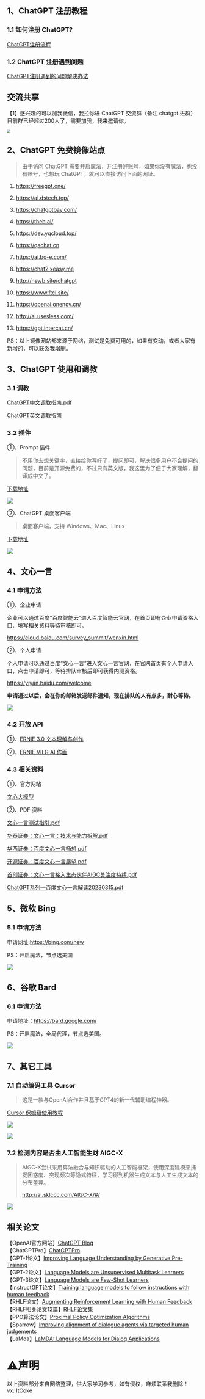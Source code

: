 ## 1、ChatGPT 注册教程

### 1.1 如何注册 ChatGPT?

[ChatGPT注册流程](chatgpt/ChatGPT注册流程.md)

### 1.2 ChatGPT 注册遇到问题

[ChatGPT注册遇到的问题解决办法](chatgpt/ChatGPT注册遇到的问题.md)



## 交流共享

【1】感兴趣的可以加我微信，我拉你进 ChatGPT 交流群（备注 chatgpt 进群）目前群已经超过200人了，需要加我，我来邀请你。

<img src="https://itcoke-pic.oss-cn-hangzhou.aliyuncs.com/202303/weixin-00.png" style="zoom:50%;" />

## 2、ChatGPT 免费镜像站点
> 由于访问 ChatGPT 需要开启魔法，并注册好账号，如果你没有魔法，也没有账号，也想玩 ChatGPT，就可以直接访问下面的网址。

1. https://freegpt.one/

2. https://ai.dstech.top/

3. https://chatgptbay.com/

4. https://theb.ai/

5. https://dev.yqcloud.top/

6. https://qachat.cn

7. https://ai.bo-e.com/

8. https://chat2.xeasy.me

9. http://newb.site/chatgpt

10. https://www.ftcl.site/

11. https://openai.onenov.cn/

12. http://ai.usesless.com/

13. https://gpt.intercat.cn/

PS：以上镜像网站都来源于网络，测试是免费可用的，如果有变动，或者大家有新增的，可以联系我增删。



## 3、ChatGPT 使用和调教

### 3.1 调教

[ChatGPT中文调教指南.pdf](./pdf/chatgpt/chatgpt中文调教指南.pdf)

[ChatGPT英文调教指南](https://github.com/f/awesome-chatgpt-prompts)



### 3.2 插件

①、Prompt 插件

> 不用你去想关键字，直接给你写好了，提问即可，解决很多用户不会提问的问题，目前是开源免费的，不过只有英文版，我这里为了便于大家理解，翻译成中文了。

[下载地址](https://chrome.google.com/webstore/detail/aiprm-for-chatgpt/ojnbohmppadfgpejeebfnmnknjdlckgj/related?hl=zh-CN)



![](https://itcoke-pic.oss-cn-hangzhou.aliyuncs.com/202303/AIPRM-00.png)



②、ChatGPT 桌面客户端

> 桌面客户端，支持 Windows、Mac、Linux

[下载地址](https://github.com/lencx/ChatGPT)

![](https://itcoke-pic.oss-cn-hangzhou.aliyuncs.com/202303/chatgpt-client-00.png)





## 4、文心一言

### 4.1 申请方法

①、企业申请

企业可以通过百度“百度智能云”进入百度智能云官网，在首页即有企业申请资格入口，填写相关资料等待审核即可。

https://cloud.baidu.com/survey_summit/wenxin.html

 ②、个人申请

个人申请可以通过百度“文心一言”进入文心一言官网，在官网首页有个人申请入口，点击申请即可，等待排队审核后即可获得内测资格。 

https://yiyan.baidu.com/welcome

**申请通过以后，会在你的邮箱发送邮件通知，现在排队的人有点多，耐心等待。**

![](images/wenxin/wenxin-00-00.png)



### 4.2 开放 API

①、[ERNIE 3.0 文本理解与创作](https://wenxin.baidu.com/ernie3)

②、[ERNIE VILG AI 作画](https://wenxin.baidu.com/ernie-vilg)



### 4.3 相关资料

①、官方网站

[文心大模型](https://wenxin.baidu.com/)

②、PDF 资料

[文心一言测试指引.pdf](./pdf/文心一言/文心一言测试指引.pdf)  

[华泰证券：文心一言：技术与能力拆解.pdf](./pdf/文心一言/华泰证券：文心一言：技术与能力拆解.pdf)  

[华西证券：百度文心一言畅想.pdf](./pdf/文心一言/华西证券：百度文心一言畅想.pdf)  

[开源证券：百度文心一言展望.pdf](./pdf/文心一言/开源证券：百度文心一言展望.pdf)  

[首创证券：文心一言接入生态伙伴AIGC关注度持续.pdf](./pdf/文心一言/首创证券：文心一言接入生态伙伴,AIGC关注度持续.pdf) 

[ChatGPT系列—百度文心一言解读20230315.pdf](./pdf/文心一言/ChatGPT系列—百度文心一言解读20230315.pdf)  



## 5、微软 Bing

### 5.1 申请方法

申请网址:https://bing.com/new

PS：开启魔法，节点选美国

![](images/bing/bing-00-00.png)









## 6、谷歌 Bard

### 6.1 申请方法

申请地址：https://bard.google.com/

PS：开启魔法，全局代理，节点选美国。

![](images/bard/bard-00-01.png)



## 7、其它工具

### 7.1 自动编码工具 Cursor

> 这是一款与OpenAI合作并且基于GPT4的新一代辅助编程神器。

[Cursor 保姆级使用教程](https://mp.weixin.qq.com/s?__biz=MzUwOTQwNTUzNQ==&mid=2247489976&idx=1&sn=381061a5d739d290f7379d38d7a40807&chksm=f913e988ce64609e17c36b217a07cbd1057b51c81b614c7fc64ab15d814f0eb7473fb00035db&token=1838004954&lang=zh_CN#rd)

![](images/cursor/cursor-00-11.gif)

![](images/cursor/cursor-00-10.png)



### 7.2 检测内容是否由人工智能生财 AIGC-X

> AIGC-X尝试采用算法融合与知识驱动的人工智能框架，使用深度建模来捕捉困惑度、突现频次等隐式特征，学习得到机器生成文本与人工生成文本的分布差异。
>
> http://ai.sklccc.com/AIGC-X/#/

![](images/aigcx/aigcx-00-01.png)



## 相关论文

【OpenAI官方网站】[ChatGPT Blog](https://openai.com/blog/chatgpt/)  
【ChatGPTPro】[ChatGPTPro](https://chatgpt.pro/)  
【GPT-1论文】[Improving Language Understanding by Generative Pre-Training](https://cdn.openai.com/research-covers/language-unsupervised/language_understanding_paper.pdf)  
【GPT-2论文】[Language Models are Unsupervised Multitask Learners](https://cdn.openai.com/better-language-models/language_models_are_unsupervised_multitask_learners.pdf)  
【GPT-3论文】[Language Models are Few-Shot Learners](https://arxiv.org/abs/2005.14165)  
【InstructGPT论文】[Training language models to follow instructions with human feedback](https://arxiv.org/pdf/2203.02155.pdf)  
【RHLF论文】[Augmenting Reinforcement Learning with Human Feedback](https://www.cs.utexas.edu/~ai-lab/pubs/ICML_IL11-knox.pdf)  
【RHLF相关论文12篇】[RHLF论文集](PDF/RLHF论文集/)  
【PPO算法论文】[Proximal Policy Optimization Algorithms](https://arxiv.org/abs/1707.06347)  
【Sparrow】[Improving alignment of dialogue agents via targeted human judgements](https://arxiv.org/abs/2209.14375)  
【LaMda】[LaMDA: Language Models for Dialog Applications](https://arxiv.org/abs/2201.08239)  



# ⚠️声明

以上资料部分来自网络整理，供大家学习参考，如有侵权，麻烦联系我删除！  
vx: ItCoke
